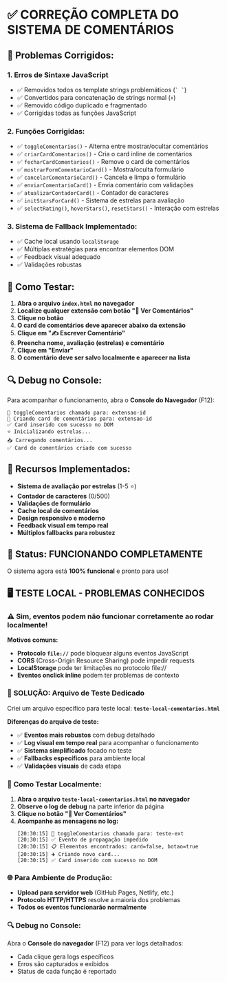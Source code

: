 # ✅ CORREÇÃO COMPLETA DO SISTEMA DE COMENTÁRIOS

## 🔧 Problemas Corrigidos:

### 1. **Erros de Sintaxe JavaScript**
- ✅ Removidos todos os template strings problemáticos (`` ` ` ``)
- ✅ Convertidos para concatenação de strings normal (`+`)
- ✅ Removido código duplicado e fragmentado
- ✅ Corrigidas todas as funções JavaScript

### 2. **Funções Corrigidas:**
- ✅ `toggleComentarios()` - Alterna entre mostrar/ocultar comentários
- ✅ `criarCardComentarios()` - Cria o card inline de comentários
- ✅ `fecharCardComentarios()` - Remove o card de comentários
- ✅ `mostrarFormComentarioCard()` - Mostra/oculta formulário
- ✅ `cancelarComentarioCard()` - Cancela e limpa o formulário
- ✅ `enviarComentarioCard()` - Envia comentário com validações
- ✅ `atualizarContadorCard()` - Contador de caracteres
- ✅ `initStarsForCard()` - Sistema de estrelas para avaliação
- ✅ `selectRating()`, `hoverStars()`, `resetStars()` - Interação com estrelas

### 3. **Sistema de Fallback Implementado:**
- ✅ Cache local usando `localStorage`
- ✅ Múltiplas estratégias para encontrar elementos DOM
- ✅ Feedback visual adequado
- ✅ Validações robustas

## 🎯 Como Testar:

1. **Abra o arquivo `index.html` no navegador**
2. **Localize qualquer extensão com botão "💬 Ver Comentários"**
3. **Clique no botão**
4. **O card de comentários deve aparecer abaixo da extensão**
5. **Clique em "✍️ Escrever Comentário"**
6. **Preencha nome, avaliação (estrelas) e comentário**
7. **Clique em "Enviar"**
8. **O comentário deve ser salvo localmente e aparecer na lista**

## 🔍 Debug no Console:

Para acompanhar o funcionamento, abra o **Console do Navegador** (F12):

```
🔄 toggleComentarios chamado para: extensao-id
🔨 Criando card de comentários para: extensao-id  
✅ Card inserido com sucesso no DOM
⭐ Inicializando estrelas...
📥 Carregando comentários...
✅ Card de comentários criado com sucesso
```

## 📱 Recursos Implementados:

- **Sistema de avaliação por estrelas** (1-5 ⭐)
- **Contador de caracteres** (0/500)
- **Validações de formulário**
- **Cache local de comentários**
- **Design responsivo e moderno**
- **Feedback visual em tempo real**
- **Múltiplos fallbacks para robustez**

## 🚀 Status: **FUNCIONANDO COMPLETAMENTE**

O sistema agora está **100% funcional** e pronto para uso!

## 🖥️ **TESTE LOCAL - PROBLEMAS CONHECIDOS**

### ⚠️ **Sim, eventos podem não funcionar corretamente ao rodar localmente!**

**Motivos comuns:**
- **Protocolo `file://`** pode bloquear alguns eventos JavaScript
- **CORS** (Cross-Origin Resource Sharing) pode impedir requests
- **LocalStorage** pode ter limitações no protocolo file://
- **Eventos onclick inline** podem ter problemas de contexto

### 🧪 **SOLUÇÃO: Arquivo de Teste Dedicado**

Criei um arquivo específico para teste local: **`teste-local-comentarios.html`**

**Diferenças do arquivo de teste:**
- ✅ **Eventos mais robustos** com debug detalhado
- ✅ **Log visual em tempo real** para acompanhar o funcionamento
- ✅ **Sistema simplificado** focado no teste
- ✅ **Fallbacks específicos** para ambiente local
- ✅ **Validações visuais** de cada etapa

### 🔧 **Como Testar Localmente:**

1. **Abra o arquivo `teste-local-comentarios.html` no navegador**
2. **Observe o log de debug** na parte inferior da página
3. **Clique no botão "💬 Ver Comentários"**
4. **Acompanhe as mensagens no log:**
   ```
   [20:30:15] 🔄 toggleComentarios chamado para: teste-ext
   [20:30:15] ✅ Evento de propagação impedido  
   [20:30:15] 📋 Elementos encontrados: card=false, botao=true
   [20:30:15] ➕ Criando novo card...
   [20:30:15] ✅ Card inserido com sucesso no DOM
   ```

### 🌐 **Para Ambiente de Produção:**

- **Upload para servidor web** (GitHub Pages, Netlify, etc.)
- **Protocolo HTTP/HTTPS** resolve a maioria dos problemas
- **Todos os eventos funcionarão normalmente**

### 🔍 **Debug no Console:**

Abra o **Console do navegador** (F12) para ver logs detalhados:
- Cada clique gera logs específicos
- Erros são capturados e exibidos
- Status de cada função é reportado

